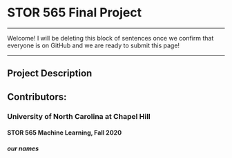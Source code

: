 # STOR 565 Final Project

***
Welcome! I will be deleting this block of sentences once we confirm that everyone is on GitHub and we are ready to submit this page!
***
## Project Description

## Contributors:
### University of North Carolina at Chapel Hill
#### STOR 565 Machine Learning, Fall 2020
##### our names
